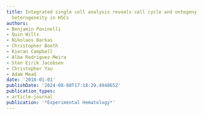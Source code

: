 ```yaml
---
title: Integrated single cell analysis reveals cell cycle and ontogeny related transcriptional
  heterogeneity in HSCs
authors:
- Benjamin Povinelli
- Quin Wills
- Nikolaos Barkas
- Christopher Booth
- Kieran Campbell
- Alba Rodriguez-Meira
- Sten Eirik Jacobsen
- Christopher Yau
- Adam Mead
date: '2018-01-01'
publishDate: '2024-08-08T17:18:29.494865Z'
publication_types:
- article-journal
publication: '*Experimental Hematology*'
---
```

